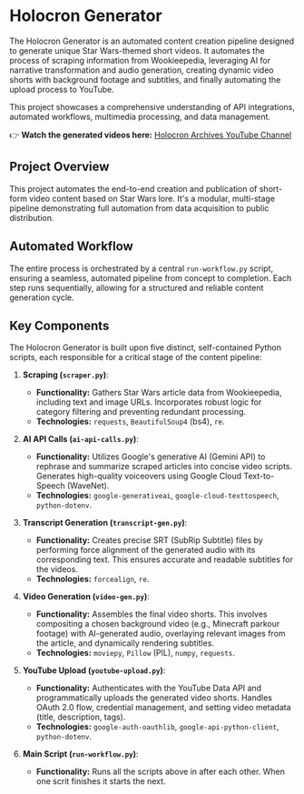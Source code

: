 # Holocron Generator

The Holocron Generator is an automated content creation pipeline designed to generate unique Star Wars-themed short videos. It automates the process of scraping information from Wookieepedia, leveraging AI for narrative transformation and audio generation, creating dynamic video shorts with background footage and subtitles, and finally automating the upload process to YouTube.

This project showcases a comprehensive understanding of API integrations, automated workflows, multimedia processing, and data management.

👉 **Watch the generated videos here:** [Holocron Archives YouTube Channel](https://www.youtube.com/@HolocronArchives01)

## Project Overview

This project automates the end-to-end creation and publication of short-form video content based on Star Wars lore. It's a modular, multi-stage pipeline demonstrating full automation from data acquisition to public distribution.

## Automated Workflow

The entire process is orchestrated by a central `run-workflow.py` script, ensuring a seamless, automated pipeline from concept to completion. Each step runs sequentially, allowing for a structured and reliable content generation cycle.

## Key Components

The Holocron Generator is built upon five distinct, self-contained Python scripts, each responsible for a critical stage of the content pipeline:

1.  **Scraping (`scraper.py`)**:
    * **Functionality:** Gathers Star Wars article data from Wookieepedia, including text and image URLs. Incorporates robust logic for category filtering and preventing redundant processing.
    * **Technologies:** `requests`, `BeautifulSoup4` (bs4), `re`.

2.  **AI API Calls (`ai-api-calls.py`)**:
    * **Functionality:** Utilizes Google's generative AI (Gemini API) to rephrase and summarize scraped articles into concise video scripts. Generates high-quality voiceovers using Google Cloud Text-to-Speech (WaveNet).
    * **Technologies:** `google-generativeai`, `google-cloud-texttospeech`, `python-dotenv`.

3.  **Transcript Generation (`transcript-gen.py`)**:
    * **Functionality:** Creates precise SRT (SubRip Subtitle) files by performing force alignment of the generated audio with its corresponding text. This ensures accurate and readable subtitles for the videos.
    * **Technologies:** `forcealign`, `re`.

4.  **Video Generation (`video-gen.py`)**:
    * **Functionality:** Assembles the final video shorts. This involves compositing a chosen background video (e.g., Minecraft parkour footage) with AI-generated audio, overlaying relevant images from the article, and dynamically rendering subtitles.
    * **Technologies:** `moviepy`, `Pillow` (PIL), `numpy`, `requests`.

5.  **YouTube Upload (`youtube-upload.py`)**:
    * **Functionality:** Authenticates with the YouTube Data API and programmatically uploads the generated video shorts. Handles OAuth 2.0 flow, credential management, and setting video metadata (title, description, tags).
    * **Technologies:** `google-auth-oauthlib`, `google-api-python-client`, `python-dotenv`.

6.  **Main Script (`run-workflow.py`)**:
    * **Functionality:** Runs all the scripts above in after each other. When one scrit finishes it starts the next.

